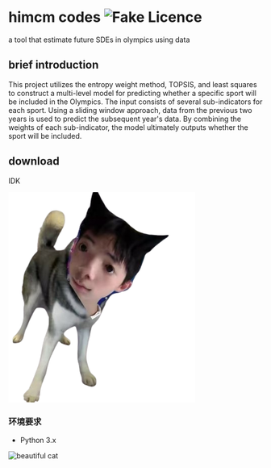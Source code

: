 # himcm codes ![Fake Licence](https://img.shields.io/badge/Ricky_syq-Laura_lzy-blue)

a tool that estimate future SDEs in olympics using data

## brief introduction

This project utilizes the entropy weight method, TOPSIS, and least squares to construct a multi-level model for predicting whether a specific sport will be included in the Olympics. The input consists of several sub-indicators for each sport. Using a sliding window approach, data from the previous two years is used to predict the subsequent year's data. By combining the weights of each sub-indicator, the model ultimately outputs whether the sport will be included.

## download
IDK

![Korean Eddie](/WechatIMG243762-removebg-preview.png)

### 环境要求

- Python 3.x


![beautiful cat](/1415_1732003422_converted.gif)
